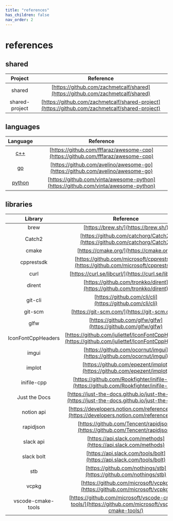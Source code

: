 ```yaml
---
title: "references"
has_children: false
nav_order: 2
---
```


# references

## shared

| **Project** | **Reference** |
| :----------------: | :----------------: |
| shared | [https://github.com/zachmetcalf/shared](https://github.com/zachmetcalf/shared) |
| shared-project | [https://github.com/zachmetcalf/shared-project](https://github.com/zachmetcalf/shared-project) |

## languages

| **Language** | **Reference** |
| :----------------: | :----------------: |
| [c++](https://cplusplus.com/doc/) | [https://github.com/fffaraz/awesome-cpp](https://github.com/fffaraz/awesome-cpp) |
| [go](https://go.dev/doc/) | [https://github.com/avelino/awesome-go](https://github.com/avelino/awesome-go) |
| [python](https://docs.python.org/3/) | [https://github.com/vinta/awesome-python](https://github.com/vinta/awesome-python) |

## libraries

| **Library** | **Reference** |
| :----------------: | :----------------: |
| brew | [https://brew.sh/](https://brew.sh/) |
| Catch2 | [https://github.com/catchorg/Catch2](https://github.com/catchorg/Catch2) |
| cmake | [https://cmake.org/](https://cmake.org/) |
| cpprestsdk | [https://github.com/microsoft/cpprestsdk](https://github.com/microsoft/cpprestsdk) |
| curl | [https://curl.se/libcurl/](https://curl.se/libcurl/) |
| dirent | [https://github.com/tronkko/dirent](https://github.com/tronkko/dirent) |
| git-cli | [https://github.com/cli/cli](https://github.com/cli/cli) |
| git-scm | [https://git-scm.com/](https://git-scm.com/) |
| glfw | [https://github.com/glfw/glfw](https://github.com/glfw/glfw) |
| IconFontCppHeaders | [https://github.com/juliettef/IconFontCppHeaders](https://github.com/juliettef/IconFontCppHeaders) |
| imgui | [https://github.com/ocornut/imgui](https://github.com/ocornut/imgui) |
| implot | [https://github.com/epezent/implot](https://github.com/epezent/implot) |
| inifile-cpp | [https://github.com/Rookfighter/inifile-cpp](https://github.com/Rookfighter/inifile-cpp) |
| Just the Docs | [https://just-the-docs.github.io/just-the-docs/](https://just-the-docs.github.io/just-the-docs/) |
| notion api | [https://developers.notion.com/reference/intro](https://developers.notion.com/reference/intro) |
| rapidjson | [https://github.com/Tencent/rapidjson/](https://github.com/Tencent/rapidjson/) |
| slack api | [https://api.slack.com/methods](https://api.slack.com/methods) |
| slack bolt | [https://api.slack.com/tools/bolt](https://api.slack.com/tools/bolt) |
| stb | [https://github.com/nothings/stb](https://github.com/nothings/stb) |
| vcpkg | [https://github.com/microsoft/vcpkg](https://github.com/microsoft/vcpkg) |
| vscode-cmake-tools | [https://github.com/microsoft/vscode-cmake-tools/](https://github.com/microsoft/vscode-cmake-tools/) |
